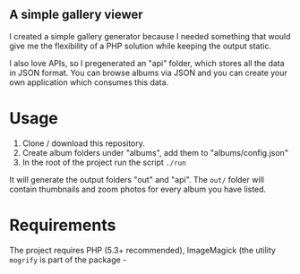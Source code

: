A simple gallery viewer
-----------------------

I created a simple gallery generator because I needed something that would
give me the flexibility of a PHP solution while keeping the output static.

I also love APIs, so I pregenerated an "api" folder, which stores all the
data in JSON format. You can browse albums via JSON and you can create
your own application which consumes this data.

Usage
=====

1. Clone / download this repository.
2. Create album folders under "albums", add them to "albums/config.json"
3. In the root of the project run the script `./run`

It will generate the output folders "out" and "api". The `out/` folder will
contain thumbnails and zoom photos for every album you have listed.

Requirements
============

The project requires PHP (5.3+ recommended), ImageMagick (the utility `mogrify`
is part of the package - 